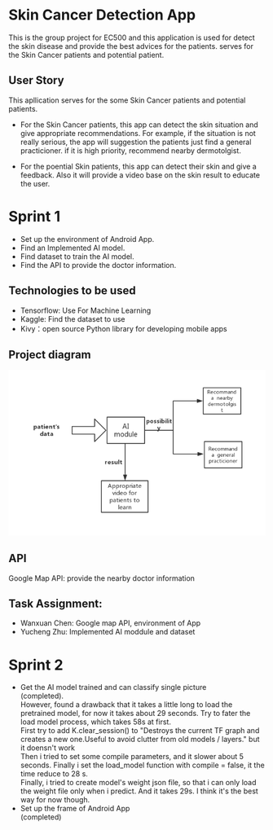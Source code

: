 # Skin Cancer Detection App
This is the group project for EC500 and this application is used for detect the skin disease and provide the best advices for the patients. serves for the Skin Cancer patients and potential patient.

## User Story
This apllication serves for the some Skin Cancer patients and potential patients.
- For the Skin Cancer patients, this app can detect the skin situation and give appropriate recommendations. For example, if the situation is not really serious, the app will suggestion the patients just find a general practicioner. if it is high priority, recommend nearby dermotolgist.

- For the poential Skin patients, this app can detect their skin and give a feedback. Also it will provide a video base on the skin result to educate the user.

 Sprint 1
 =========
- Set up the environment of Android App.
- Find an Implemented AI model.
- Find dataset to train the AI model.
- Find the API to provide the doctor information.

 Technologies to be used
 -------
- Tensorflow: Use For Machine Learning 
- Kaggle: Find the dataset to use
- Kivy：open source Python library for developing mobile apps

 Project diagram
 ------

![diagram](diagram.jpg)

 API
 -------
 Google Map API: provide the nearby doctor information

 Task Assignment:
 ------
- Wanxuan Chen: Google map API, environment of App
- Yucheng Zhu: Implemented AI moddule and dataset

 Sprint 2
 ==============
 - Get the AI model trained and can classify single picture  
 (completed).  
 However, found a drawback that it takes a little long to load the pretrained model, for now it takes about 29 seconds. 
 Try to fater the load model process, which takes 58s at first.  
 First try to add K.clear_session() to "Destroys the current TF graph and creates a new one.Useful to avoid clutter from old models / layers." but it doensn't work   
 Then i tried to set some compile parameters, and it slower about 5 seconds. Finally i set the load_model function with compile = false, it the time reduce to 28 s.  
 Finally, i tried to create model's weight json file, so that i can only load the weight file only when i predict. And it takes 29s. I think it's the best way for now though.
 - Set up the frame of Android App  
 (completed)
 

